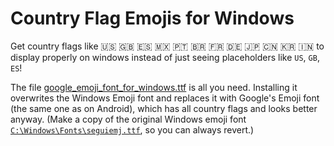 # Country Flag Emojis for Windows

Get country flags like 🇺🇸 🇬🇧 🇪🇸 🇲🇽 🇵🇹 🇧🇷 🇫🇷 🇩🇪 🇯🇵 🇨🇳 🇰🇷 🇮🇳 to display properly on windows instead of just seeing placeholders like `US`, `GB`, `ES`!

The file [google_emoji_font_for_windows.ttf](https://github.com/perguto/Country-Flag-Emojis-for-Windows/blob/master/google_emoji_font_for_windows.ttf?raw=true) is all you need.
Installing it overwrites the Windows Emoji font and replaces it with Google's Emoji font (the same one as on Android), which has all country flags and looks better anyway.
(Make a copy of the original Windows emoji font [`C:\Windows\Fonts\seguiemj.ttf`](C:\Windows\Fonts\seguiemj.ttf), so you can always revert.)


